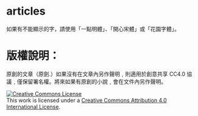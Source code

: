 # articles

如果有不能顯示的字，請使用「一點明體」、「開心宋體」或「花園字體」。

# 版權說明：

原創的文章（原劍.）如果沒有在文章內另作聲明﹐則適用於創意共享 CC4.0 協議﹐僅保留署名權。將來如果有原創的小說﹐會在文件內另作聲明。

<a rel="license" href="http://creativecommons.org/licenses/by/4.0/"><img alt="Creative Commons License" style="border-width:0" src="https://i.creativecommons.org/l/by/4.0/88x31.png" /></a><br />This work is licensed under a <a rel="license" href="http://creativecommons.org/licenses/by/4.0/">Creative Commons Attribution 4.0 International License</a>.
